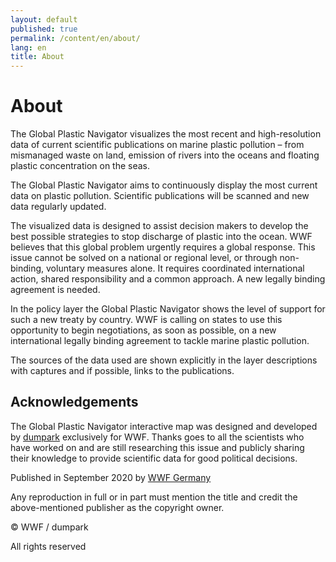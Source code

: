 ```yaml
---
layout: default
published: true
permalink: /content/en/about/
lang: en
title: About
---
```


# About

The Global Plastic Navigator visualizes the most recent and high-resolution data of current scientific publications on marine plastic pollution – from mismanaged waste on land, emission of rivers into the oceans and floating plastic concentration on the seas.

The Global Plastic Navigator aims to continuously display the most current data on plastic pollution. Scientific publications will be scanned and new data regularly updated.

The visualized data is designed to assist decision makers to develop the best possible strategies to stop discharge of plastic into the ocean. WWF believes that this global problem urgently requires a global response. This issue cannot be solved on a national or regional level, or through non-binding, voluntary measures alone. It requires coordinated international action, shared responsibility and a common approach. A new legally binding agreement is needed.

In the policy layer the Global Plastic Navigator shows the level of support for such a new treaty by country. WWF is calling on states to use this opportunity to begin negotiations, as soon as possible, on a new international legally binding agreement to tackle marine plastic pollution.

The sources of the data used are shown explicitly in the layer descriptions with captures and if possible, links to the publications.

## Acknowledgements

The Global Plastic Navigator interactive map was designed and developed by [dumpark](https://dumpark.com/) exclusively for WWF. Thanks goes to all the scientists who have worked on and are still researching this issue and publicly sharing their knowledge to provide scientific data for good political decisions.

Published in September 2020 by [WWF Germany](https://www.wwf.de/)

Any reproduction in full or in part must mention the title and credit the above-mentioned publisher as the copyright owner.

© WWF / dumpark

All rights reserved
